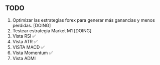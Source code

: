 
## TODO

1. Optimizar las estrategias forex para generar más ganancias y menos perdidas. [DOING]
2. Testear estrategia Market M1 [DOING]
3. Vista RSI ✅
4. Vista ATR ✅
5. VISTA MACD ✅
6. Vista Momentum ✅
6. Vista ADMI


